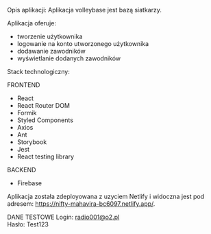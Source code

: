 Opis aplikacji:
Aplikacja volleybase jest bazą siatkarzy.

Aplikacja oferuje:

- tworzenie użytkownika
- logowanie na konto utworzonego użytkownika
- dodawanie zawodników
- wyświetlanie dodanych zawodników

Stack technologiczny:

FRONTEND

- React
- React Router DOM
- Formik
- Styled Components
- Axios
- Ant
- Storybook
- Jest
- React testing library

BACKEND

- Firebase

Aplikacja została zdeployowana z uzyciem Netlify i widoczna jest pod adresem: https://nifty-mahavira-bc6097.netlify.app/.

DANE TESTOWE
Login: radio001@o2.pl  
Hasło: Test123
